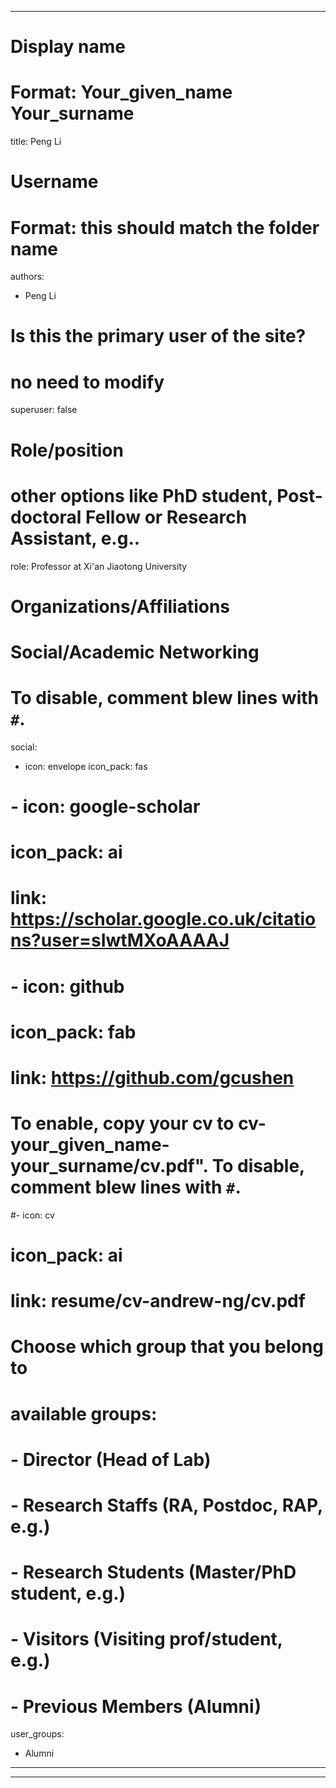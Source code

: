 
---
# Display name
# Format: Your_given_name Your_surname 
title: Peng Li

# Username
# Format: this should match the folder name
authors:
- Peng Li

# Is this the primary user of the site?
# no need to modify 
superuser: false

# Role/position
# other options like PhD student, Post-doctoral Fellow or Research Assistant, e.g..
role: Professor at Xi'an Jiaotong University

# Organizations/Affiliations
<!-- organizations:
- name: The Hong Kong Polytechnic University
  url: ""

interests:
- Efficient Neural Networks
- Network Compression 
- Data Quantization

education:
  courses:
  - course: PhD in Department of Computing
    institution: The Hong Kong Polytechnic University
    year: 2021-Now
  - course: MSc in Software Engineering
    institution: Dalian University of Technology
    year: 2018-2021
  - course: BSc in Network Engineering
    institution: Dalian University of Technology
    year: 2014-2018 -->

# Social/Academic Networking
# To disable, comment blew lines with `#`.
social:
- icon: envelope
  icon_pack: fas
  <!-- link: 'peiran.dong@connect.polyu.hk' -->
# - icon: google-scholar
#  icon_pack: ai
#  link: https://scholar.google.co.uk/citations?user=sIwtMXoAAAAJ
# - icon: github
#  icon_pack: fab
#  link: https://github.com/gcushen

# To enable, copy your cv to cv-your_given_name-your_surname/cv.pdf". To disable, comment blew lines with `#`.
#- icon: cv
#  icon_pack: ai
#  link: resume/cv-andrew-ng/cv.pdf

# Choose which group that you belong to
#  available groups:
#  - Director (Head of Lab)
#  - Research Staffs (RA, Postdoc, RAP, e.g.)
#  - Research Students (Master/PhD student, e.g.)
#  - Visitors (Visiting prof/student, e.g.)
#  - Previous Members (Alumni)
user_groups:
- Alumni
---

<!-- Peiran Dong (董沛然) is currently pursuing the PhD degree in The Hong Kong Polytechnic University. His research interests include efficient neural networks, network compression and data quantization.  -->

---
